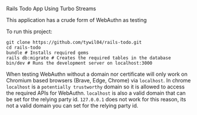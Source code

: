 Rails Todo App Using Turbo Streams

This application has a crude form of WebAuthn as testing

To run this project:
```
git clone https://github.com/tywil04/rails-todo.git
cd rails-todo
bundle # Installs required gems
rails db:migrate # Creates the required tables in the database
bin/dev # Runs the development server on localhost:3000
```

When testing WebAuthn without a domain nor certificate will only work on Chromium based browsers (Brave, Edge, Chrome) via `localhost`. In chrome `localhost` is a `potentially trustworthy` domain so it is allowed to access the required APIs for WebAuthn. `localhost` is also a valid domain that can be set for the relying party id. `127.0.0.1` does not work for this reason, its not a valid domain you can set for the relying party id.